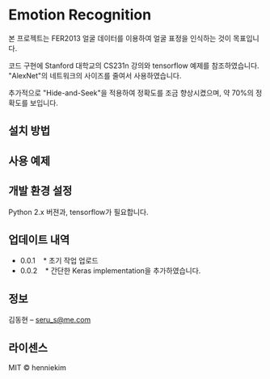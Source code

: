 # Emotion Recognition

본 프로젝트는 FER2013 얼굴 데이터를 이용하여 얼굴 표정을 인식하는 것이 목표입니다.

코드 구현에 Stanford 대학교의 CS231n 강의와 tensorflow 예제를 참조하였습니다.
"AlexNet"의 네트워크의 사이즈를 줄여서 사용하였습니다.

추가적으로 "Hide-and-Seek"을 적용하여 정확도를 조금 향상시켰으며,
약 70%의 정확도를 보입니다.

## 설치 방법

## 사용 예제

## 개발 환경 설정
Python 2.x 버젼과, tensorflow가 필요합니다.

## 업데이트 내역

* 0.0.1
    * 초기 작업 업로드
* 0.0.2
    * 간단한 Keras implementation을 추가하였습니다.
 
## 정보

김동현 – seru_s@me.com

## 라이센스
MIT © henniekim

<!-- Markdown link & img dfn's -->
[npm-image]: https://img.shields.io/npm/v/datadog-metrics.svg?style=flat-square
[npm-url]: https://npmjs.org/package/datadog-metrics
[npm-downloads]: https://img.shields.io/npm/dm/datadog-metrics.svg?style=flat-square
[travis-image]: https://img.shields.io/travis/dbader/node-datadog-metrics/master.svg?style=flat-square
[travis-url]: https://travis-ci.org/dbader/node-datadog-metrics
[wiki]: https://github.com/yourname/yourproject/wiki
